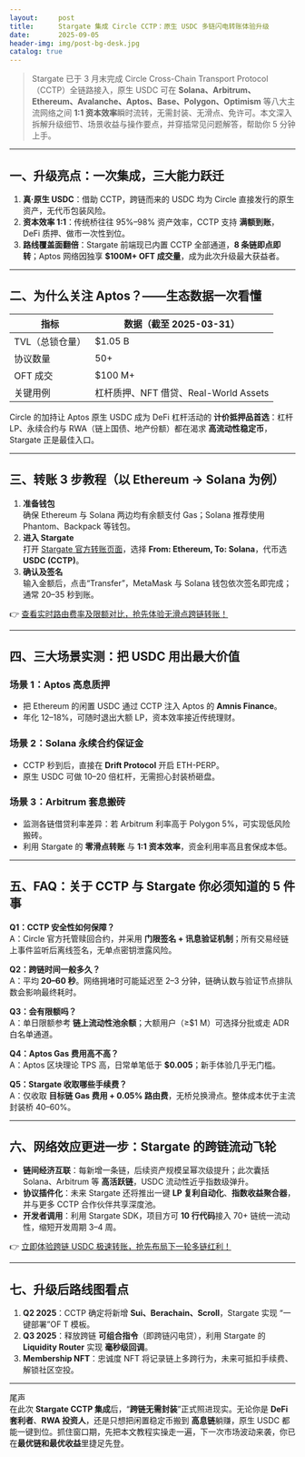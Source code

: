 ```yaml
---
layout:     post
title:      Stargate 集成 Circle CCTP：原生 USDC 多链闪电转账体验升级
date:       2025-09-05
header-img: img/post-bg-desk.jpg
catalog: true
---
```


> Stargate 已于 3 月末完成 Circle Cross-Chain Transport Protocol（CCTP）全链路接入，原生 USDC 可在 **Solana、Arbitrum、Ethereum、Avalanche、Aptos、Base、Polygon、Optimism** 等八大主流网络之间 **1:1 资本效率**瞬时流转，无需封装、无滑点、免许可。本文深入拆解升级细节、场景收益与操作要点，并穿插常见问题解答，帮助你 5 分钟上手。

---

## 一、升级亮点：一次集成，三大能力跃迁

1. **真·原生 USDC**：借助 CCTP，跨链而来的 USDC 均为 Circle 直接发行的原生资产，无代币包装风险。
2. **资本效率 1:1**：传统桥往往 95%–98% 资产效率，CCTP 支持 **满额到账**，DeFi 质押、做市一次性到位。
3. **路线覆盖面翻倍**：Stargate 前端现已内置 CCTP 全部通道，**8 条链即点即转**；Aptos 网络因独享 **$100M+ OFT 成交量**，成为此次升级最大获益者。

---

## 二、为什么关注 Aptos？——生态数据一次看懂

| 指标 | 数据（截至 2025-03-31） |
|------|------------------------|
| TVL（总锁仓量） | $1.05 B |
| 协议数量 | 50+ |
| OFT 成交 | $100 M+ |
| 关键用例 | 杠杆质押、NFT 借贷、Real-World Assets |

Circle 的加持让 Aptos 原生 USDC 成为 DeFi 杠杆活动的 **计价抵押品首选**：杠杆 LP、永续合约与 RWA（链上国债、地产份额）都在渴求 **高流动性稳定币**，Stargate 正是最佳入口。

---

## 三、转账 3 步教程（以 Ethereum → Solana 为例）

1. **准备钱包**  
   确保 Ethereum 与 Solana 两边均有余额支付 Gas；Solana 推荐使用 Phantom、Backpack 等钱包。
2. **进入 Stargate**  
   打开 [Stargate 官方转账页面](https://stargate.finance/transfer)，选择 **From: Ethereum, To: Solana**，代币选 **USDC (CCTP)**。
3. **确认及签名**  
   输入金额后，点击“Transfer”，MetaMask 与 Solana 钱包依次签名即完成；通常 20–35 秒到账。

👉 [查看实时路由费率及限额对比，抢先体验无滑点跨链转账！](https://okxdog.com/)

---

## 四、三大场景实测：把 USDC 用出最大价值

### 场景 1：Aptos 高息质押
- 把 Ethereum 的闲置 USDC 通过 CCTP 注入 Aptos 的 **Amnis Finance**。
- 年化 12–18%，可随时退出大额 LP，资本效率接近传统理财。

### 场景 2：Solana 永续合约保证金
- CCTP 秒到后，直接在 **Drift Protocol** 开启 ETH-PERP。
- 原生 USDC 可做 10–20 倍杠杆，无需担心封装桥砸盘。

### 场景 3：Arbitrum 套息搬砖
- 监测各链借贷利率差异：若 Arbitrum 利率高于 Polygon 5%，可实现低风险搬砖。
- 利用 Stargate 的 **零滑点转账** 与 **1:1 资本效率**，资金利用率高且套保成本低。

---

## 五、FAQ：关于 CCTP 与 Stargate 你必须知道的 5 件事

**Q1：CCTP 安全性如何保障？**  
A：Circle 官方托管赎回合约，并采用 **门限签名 + 讯息验证机制**；所有交易经链上事件监听后离线签名，无单点密钥泄露风险。

**Q2：跨链时间一般多久？**  
A：平均 **20–60 秒**。网络拥堵时可能延迟至 2–3 分钟，链确认数与验证节点排队数会影响最终耗时。

**Q3：会有限额吗？**  
A：单日限额参考 **链上流动性池余额**；大额用户（≥$1 M）可选择分批或走 ADR 白名单通道。

**Q4：Aptos Gas 费用高不高？**  
A：Aptos 区块理论 TPS 高，日常单笔低于 **$0.005**；新手体验几乎无门槛。

**Q5：Stargate 收取哪些手续费？**  
A：仅收取 **目标链 Gas 费用 + 0.05% 路由费**，无桥兑换滑点。整体成本优于主流封装桥 40–60%。

---

## 六、网络效应更进一步：Stargate 的跨链流动飞轮

- **链间经济互联**：每新增一条链，后续资产规模呈幂次级提升；此次囊括 Solana、Arbitrum 等 **高活跃链**，USDC 流动性近乎指数级弹升。  
- **协议插件化**：未来 Stargate 还将推出一键 **LP 复利自动化**、**指数收益聚合器**，并与更多 CCTP 合作伙伴共享深度池。  
- **开发者调用**：利用 Stargate SDK，项目方可 **10 行代码**接入 70+ 链统一流动性，缩短开发周期 3–4 周。

👉 [立即体验跨链 USDC 极速转账，抢先布局下一轮多链红利！](https://okxdog.com/)

---

## 七、升级后路线图看点

1. **Q2 2025**：CCTP 确定将新增 **Sui、Berachain、Scroll**，Stargate 实现 “一键部署”OF T 模板。
2. **Q3 2025**：释放跨链 **可组合指令**（即跨链闪电贷），利用 Stargate 的 **Liquidity Router** 实现 **毫秒级回调**。
3. **Membership NFT**：忠诚度 NFT 将记录链上多跨行为，未来可抵扣手续费、解锁社区空投。

---

尾声  
在此次 **Stargate CCTP 集成**后，“**跨链无需封装**”正式照进现实。无论你是 **DeFi 套利者**、**RWA 投资人**，还是只想把闲置稳定币搬到 **高息链**躺赚，原生 USDC 都能一键到位。抓住窗口期，先把本文教程实操走一遍，下一次市场波动来袭，你已在**最优链和最优收益**里捷足先登。